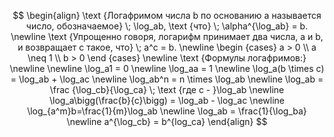 $$
\begin{align}
\text {Логафримом числа b по основанию a называется число, обозначаемое} \; \log_ab, \text {что} \; \alpha^{\log_ab} = b. 
\newline
\text {Упрощенно говоря, логарифм принимает два числа, a и b, и возвращает c такое, что} \; a^c = b.
\newline
\begin {cases}
a > 0
\\
a \neq 1
\\
b > 0
\end {cases}
\newline
\text {Формулы логафримов:}
\newline
\newline
\log_a1 = 0 \newline
\log_aa = 1 \newline
\log_a(b \times c) = \log_ab + \log_ac \newline
\log_ab^n = n \times \log_ab \newline
\log_ab = \frac {\log_cb}{\log_ca} \; \text {где c - }\log_ab \newline
\log_a\bigg(\frac{b}{c}\bigg) = \log_ab - \log_ac \newline
\log_{a^m}b=\frac{1}{m}\log_ab \newline
\log_ab = \frac{1}{\log_ba} \newline
a^{\log_cb} = b^{log_ca}
\end{align}
$$

